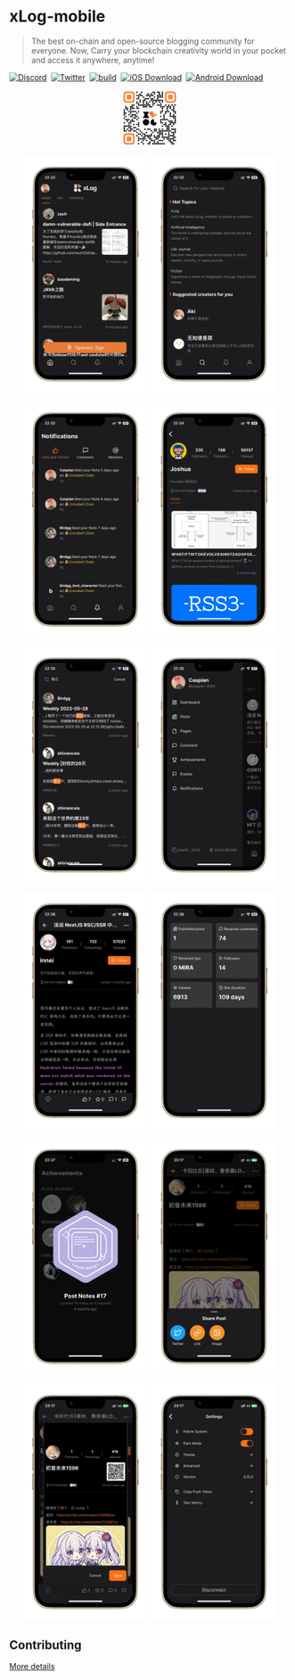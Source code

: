 # xLog-mobile  

> The best on-chain and open-source blogging community for everyone. Now, Carry your blockchain creativity world in your pocket and access it anywhere, anytime!

[![Discord](https://img.shields.io/badge/chat-Discord-5865F2.svg?logo=discord&style=flat-square)](https://discord.gg/46VJMMVCuF) &nbsp;[![Twitter](https://img.shields.io/badge/Twitter-@_xLog-1d9bf0.svg?logo=twitter&style=flat-square)](https://twitter.com/_xLog) &nbsp;[![build](https://img.shields.io/github/actions/workflow/status/Crossbell-Box/xLog/docker-build-push-prod.yml?logo=github&style=flat-square)](https://github.com/Crossbell-Box/xLog/actions/workflows/docker-build-push.yml) &nbsp;[![iOS Download](https://img.shields.io/badge/iOS-Download-000000?style=flat-square&logo=apple)](https://apps.apple.com/cn/app/xlog-on-chain-blogging/id6449499296) &nbsp;[![Android Download](https://img.shields.io/badge/Android-Download-3DDC84?style=flat-square&logo=android)](https://play.google.com/store/apps/details?id=com.crossbell.xlog)

<p align="center">
    <img src="./assets/download-qrcode.png" width="20%" />
</p>

<p align="center">
<img src="assets/screenshots/ios/IMG_9327-8249_iphone13progold_portrait.png" width="45%" /> 
<img src="assets/screenshots/ios/IMG_9328-8247_iphone13progold_portrait.png" width="45%" />
</p>

<p align="center">
<img src="assets/screenshots/ios/IMG_9329-8245_iphone13progold_portrait.png" width="45%" /> 
<img src="assets/screenshots/ios/IMG_9330-8243_iphone13progold_portrait.png" width="45%" />
</p>

<p align="center">
<img src="assets/screenshots/ios/IMG_9332-8241_iphone13progold_portrait.png" width="45%" /> 
<img src="assets/screenshots/ios/IMG_9333-8239_iphone13progold_portrait.png" width="45%" />
</p>

<p align="center">
<img src="assets/screenshots/ios/IMG_9334-8237_iphone13progold_portrait.png" width="45%" /> 
<img src="assets/screenshots/ios/IMG_9335-8235_iphone13progold_portrait.png" width="45%" />
</p>

<p align="center">
<img src="assets/screenshots/ios/IMG_9336-8233_iphone13progold_portrait.png" width="45%" /> 
<img src="assets/screenshots/ios/IMG_9354-9872_iphone13progold_portrait.png" width="45%" />
</p>

<p align="center">
<img src="assets/screenshots/ios/IMG_9355-9869_iphone13progold_portrait.png" width="45%" /> 
<img src="assets/screenshots/ios/IMG_9356-9866_iphone13progold_portrait.png" width="45%" />
</p>



## Contributing
[More details](./CONTRIBUTING.md)

